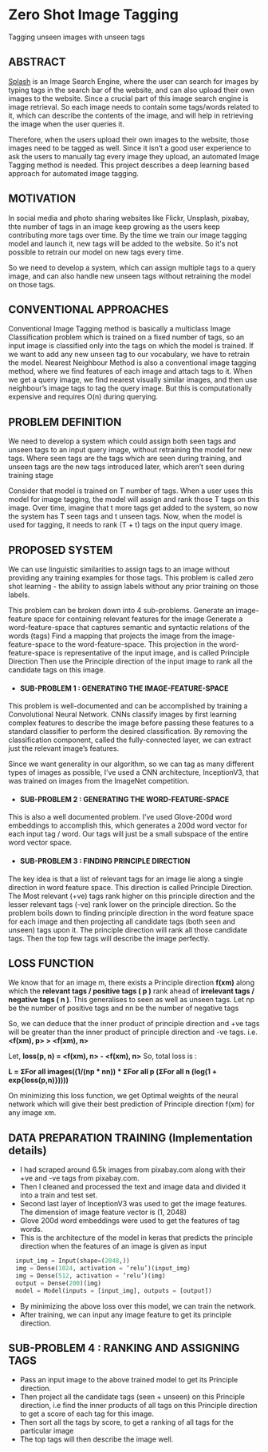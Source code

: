 # Zero Shot Image Tagging
Tagging unseen images with unseen tags


## ABSTRACT

[Splash](https://github.com/nitesh-dubey/Splash-Image-Search) is an Image Search Engine, where the user can search for images by typing tags in the search bar of the website, and can also upload their own images to the website.
Since a crucial part of this image search engine is image retrieval. So each image needs to contain some tags/words related to it, which can describe the contents of the image, and will help in retrieving the image when the user queries it.

Therefore, when the users upload their own images to the website, those images need to be tagged as well. Since it isn’t a good user experience to ask the users to manually tag every image they upload, an automated Image Tagging method is needed. This project describes a deep learning based approach for automated image tagging.


## MOTIVATION

In social media and photo sharing websites like Flickr, Unsplash, pixabay, thte number of tags in an image keep growing as the users keep contributing more tags over time. By the time we train our image tagging model and launch it, new tags will be added to the website. So it's not possible to retrain our model on new tags every time.

So we need to develop a system, which can assign multiple tags to a query image, and can also handle new unseen tags without retraining the model on those tags.


## CONVENTIONAL APPROACHES

Conventional Image Tagging method is basically a multiclass Image Classification problem which is trained on a fixed number of tags, so an input image is classified only into the tags on which the model is trained. If we want to add any new unseen tag to our vocabulary, we have to retrain the model.
Nearest Neighbour Method is also a conventional image tagging method, where we find features of each image and attach tags to it. When we get a query image, we find nearest visually similar images, and then use neighbour’s image tags to tag the query image. But this is computationally expensive and requires O(n) during querying.


## PROBLEM DEFINITION

We need to develop a system which could assign both seen tags and unseen tags to an input query image, without retraining the model for new tags. Where seen tags are the tags which are seen during training, and unseen tags are the new tags introduced later, which aren’t seen during training stage

Consider that model is trained on T number of tags. When a user uses this model for image tagging, the model will assign and rank those T tags on this image.
Over time, imagine that t more tags get added to the system, so now the system has T  seen tags and  t unseen tags. Now, when the model is used for tagging, it needs to rank (T + t) tags on the input query image.


## PROPOSED SYSTEM

We can use linguistic similarities to assign tags to an image without providing any training examples for those tags. This problem is called zero shot learning - the ability to assign labels without any prior training on those labels. 

This problem can be broken down into 4 sub-problems.
Generate an image-feature space for containing relevant features for the image
Generate a word-feature-space that captures semantic and syntactic relations of the words (tags)
Find a mapping that projects the image from the image-feature-space to the word-feature-space. This projection in the word-feature-space is representative of the input image, and is called Principle Direction
Then use the Principle direction of the input image to rank all the candidate tags on this image.
- #### SUB-PROBLEM 1 : GENERATING THE IMAGE-FEATURE-SPACE

This problem is well-documented and can be accomplished by training a Convolutional Neural Network. 
CNNs classify images by first learning complex features to describe the image before passing these features to a standard classifier to perform the desired classification. By removing the classification component, called the fully-connected layer, we can extract just the relevant image’s features.

Since we want generality in our algorithm, so we can tag as many different types of images as possible, I’ve used a CNN architecture, InceptionV3, that was trained on images from the ImageNet competition.


- #### SUB-PROBLEM 2 : GENERATING THE WORD-FEATURE-SPACE

This is also a well documented problem. I’ve used Glove-200d word embeddings to accomplish this, which generates a 200d word vector for each input tag / word. Our tags will just be a small subspace of the entire word vector space.


- #### SUB-PROBLEM 3 : FINDING PRINCIPLE DIRECTION

The key idea is that a list of relevant tags for an image lie along a single direction in word feature space. This direction is called Principle Direction. The Most relevant (+ve) tags rank higher on this principle direction and the lesser relevant tags (-ve) rank lower on the principle direction.
So the problem boils down to finding principle direction in the word feature space for each image and then projecting all candidate tags (both seen and unseen) tags upon it. The principle direction will rank all those candidate tags. Then the top few tags will describe the image perfectly.








## LOSS FUNCTION 

We know that for an image m, there exists a Principle direction **f(xm)** along which the **relevant tags / positive tags ( p )** rank ahead of **irrelevant tags / negative tags ( n )**. This generalises to seen as well as unseen tags.
Let np be the number of positive tags and nn be the number of negative tags

So, we can deduce that the inner product of principle direction and +ve tags will be greater than the inner product of principle direction and -ve tags.
i.e. **<f(xm), p> > <f(xm), n>**

Let,  **loss(p, n) = <f(xm), n> - <f(xm), n>**
So, total loss is :

**L = 𝝨For all images((1/(np * nn)) * 𝝨For all p (𝝨For all n (log(1 + exp{loss(p,n)}))))**

On minimizing this loss function, we get Optimal weights of the neural network which will give their best prediction of Principle direction f(xm) for any image xm.




## DATA PREPARATION TRAINING (Implementation details)

- I had scraped around 6.5k images from pixabay.com along with their +ve and -ve tags from pixabay.com.
- Then I cleaned and processed the text and image data and divided it into a train and test set.
- Second last layer of InceptionV3 was used to get the image features. The dimension of image feature vector is (1, 2048)
- Glove 200d word embeddings were used to get the features of tag words.
- This is the architecture of the model in keras that predicts the principle direction when the features of an image is given as input
```python
  input_img = Input(shape=(2048,))
  img = Dense(1024, activation = ‘relu’)(input_img)
  img = Dense(512, activation = ‘relu’)(img)
  output = Dense(200)(img)
  model = Model(inputs = [input_img], outputs = [output])
```
- By minimizing the above loss over this model, we can train the network.
- After training, we can input any image feature to get its principle direction.



## SUB-PROBLEM 4 : RANKING AND ASSIGNING TAGS

- Pass an input image to the above trained model to get its Principle direction.
- Then project all the candidate tags (seen + unseen) on this Principle direction, i.e find the inner products of all tags on this Principle direction to get a score of each tag for this image.
- Then sort all the tags by score, to get a ranking of all tags for the particular image
- The top tags will then describe the image well.


